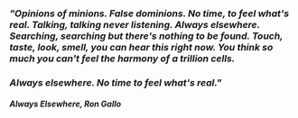 ### _"Opinions of minions. False dominions. No time, to feel what's real. Talking, talking never listening. Always elsewhere. Searching, searching but there's nothing to be found. Touch, taste, look, smell, you can hear this right now. You think so much you can't feel the harmony of a trillion cells._
### _Always elsewhere. No time to feel what's real."_

#### _Always Elsewhere, Ron Gallo_
